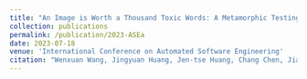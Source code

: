 ```yaml
---
title: "An Image is Worth a Thousand Toxic Words: A Metamorphic Testing Framework for Content Moderation Software"
collection: publications
permalink: /publication/2023-ASEa
date: 2023-07-18
venue: 'International Conference on Automated Software Engineering'
citation: "Wenxuan Wang, Jingyuan Huang, Jen-tse Huang, Chang Chen, Jiazhen Gu, Pinjia He, Michael R. Lyu. <br><i>ASE'23: International Conference on Automated Software Engineering</i>"
---
```


